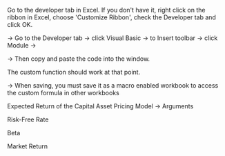 Go to the developer tab in Excel. If you don't have it, right click on the ribbon in Excel, choose 'Customize Ribbon', check the Developer tab and click OK.

-> Go to the Developer tab -> click Visual Basic -> to Insert toolbar -> click Module ->

-> Then copy and paste the code into the window.

The custom function should work at that point.

-> When saving, you must save it as a macro enabled workbook to access the custom formula in other workbooks


Expected Return of the Capital Asset Pricing Model -> Arguments


Risk-Free Rate

Beta

Market Return

